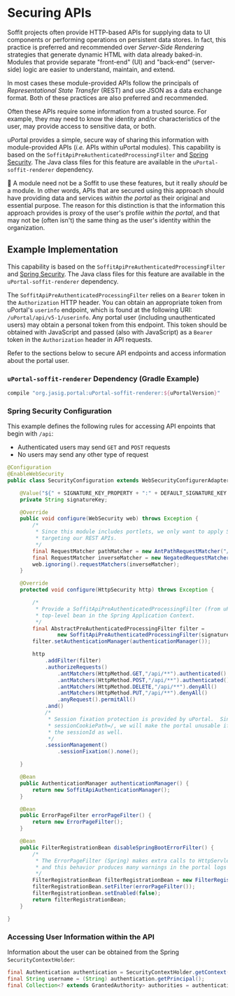 # Securing APIs

Soffit projects often provide HTTP-based APIs for supplying data to UI components or performing
operations on persistent data stores.  In fact, this practice is preferred and recommended over
_Server-Side Rendering_ strategies that generate dynamic HTML with data already baked-in.  Modules
that provide separate "front-end" (UI) and "back-end" (server-side) logic are easier to understand,
maintain, and extend.

In most cases these module-provided APIs follow the principals of <i>Representational State
Transfer</i> (REST) and use JSON as a data exchange format.  Both of these practices are also
preferred and recommended.

Often these APIs require some information from a trusted source.  For example, they may need to know
the identity and/or characteristics of the user, may provide access to sensitive data, or both.

uPortal provides a simple, secure way of sharing this information with module-provided APIs (_i.e._
APIs within uPortal modules).  This capability is based on the
`SoffitApiPreAuthenticatedProcessingFilter` and [Spring Security][].  The Java class files for this
feature are available in the `uPortal-soffit-renderer` dependency.

:notebook:  A module need not be a Soffit to use these features, but it really _should_ be a module.
In other words, APIs that are secured using this approach should have providing data and services
_within the portal_ as their original and essential purpose.  The reason for this distinction is
that the information this approach provides is proxy of the user's profile _within the portal_, and
that may not be (often isn't) the same thing as the user's identity within the organization.

## Example Implementation

This capability is based on the `SoffitApiPreAuthenticatedProcessingFilter` and [Spring Security][].
The Java class files for this feature are available in the `uPortal-soffit-renderer` dependency.

The `SoffitApiPreAuthenticatedProcessingFilter` relies on a `Bearer` token in the `Authorization`
HTTP header.  You can obtain an appropriate token from uPortal's `userinfo` endpoint, which is found
at the following URI: `/uPortal/api/v5-1/userinfo`.  Any portal user (including unauthenticated
users) may obtain a personal token from this endpoint.  This token should be obtained with
JavaScript and passed (also with JavaScript) as a `Bearer` token in the `Authorization` header in
API requests.

Refer to the sections below to secure API endpoints and access information about the portal user.

### `uPortal-soffit-renderer` Dependency (Gradle Example)

```groovy
compile "org.jasig.portal:uPortal-soffit-renderer:${uPortalVersion}"
```

### Spring Security Configuration

This example defines the following rules for accessing API enpoints that begin with `/api`:

  - Authenticated users may send `GET` and `POST` requests
  - No users may send any other type of request

```java
@Configuration
@EnableWebSecurity
public class SecurityConfiguration extends WebSecurityConfigurerAdapter {

    @Value("${" + SIGNATURE_KEY_PROPERTY + ":" + DEFAULT_SIGNATURE_KEY + "}")
    private String signatureKey;

    @Override
    public void configure(WebSecurity web) throws Exception {
        /*
         * Since this module includes portlets, we only want to apply Spring Security to requests
         * targeting our REST APIs.
         */
        final RequestMatcher pathMatcher = new AntPathRequestMatcher("/api/**");
        final RequestMatcher inverseMatcher = new NegatedRequestMatcher(pathMatcher);
        web.ignoring().requestMatchers(inverseMatcher);
    }

    @Override
    protected void configure(HttpSecurity http) throws Exception {

        /*
         * Provide a SoffitApiPreAuthenticatedProcessingFilter (from uPortal) that is NOT a
         * top-level bean in the Spring Application Context.
         */
        final AbstractPreAuthenticatedProcessingFilter filter =
                new SoffitApiPreAuthenticatedProcessingFilter(signatureKey);
        filter.setAuthenticationManager(authenticationManager());

        http
            .addFilter(filter)
            .authorizeRequests()
                .antMatchers(HttpMethod.GET,"/api/**").authenticated()
                .antMatchers(HttpMethod.POST,"/api/**").authenticated()
                .antMatchers(HttpMethod.DELETE,"/api/**").denyAll()
                .antMatchers(HttpMethod.PUT,"/api/**").denyAll()
                .anyRequest().permitAll()
            .and()
            /*
             * Session fixation protection is provided by uPortal.  Since portlet tech requires
             * sessionCookiePath=/, we will make the portal unusable if other modules are changing
             * the sessionId as well.
             */
            .sessionManagement()
                .sessionFixation().none();

    }

    @Bean
    public AuthenticationManager authenticationManager() {
        return new SoffitApiAuthenticationManager();
    }

    @Bean
    public ErrorPageFilter errorPageFilter() {
        return new ErrorPageFilter();
    }

    @Bean
    public FilterRegistrationBean disableSpringBootErrorFilter() {
        /*
         * The ErrorPageFilter (Spring) makes extra calls to HttpServletResponse.flushBuffer(),
         * and this behavior produces many warnings in the portal logs during portlet requests.
         */
        FilterRegistrationBean filterRegistrationBean = new FilterRegistrationBean();
        filterRegistrationBean.setFilter(errorPageFilter());
        filterRegistrationBean.setEnabled(false);
        return filterRegistrationBean;
    }

}
```

### Accessing User Information within the API

Information about the user can be obtained from the Spring `SecurityContextHolder`:

```java
final Authentication authentication = SecurityContextHolder.getContext().getAuthentication();
final String username = (String) authentication.getPrincipal();
final Collection<? extends GrantedAuthority> authorities = authentication.getAuthorities();
```

[Spring Security]: https://projects.spring.io/spring-security/
